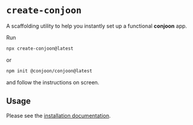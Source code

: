 # `create-conjoon`

A scaffolding utility to help you instantly set up a functional **conjoon** app.

Run 

```bash
npx create-conjoon@latest
```
or
```bash
npm init @conjoon/conjoon@latest
```
and follow the instructions on screen.

## Usage

Please see the [installation documentation](https://conjoon.org/docs/api/misc/@conjoon/create-conjoon).